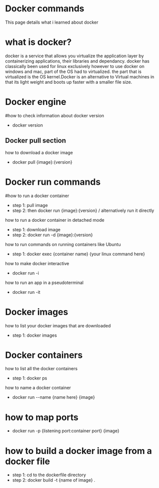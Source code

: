 # Docker commands 
This page details what i learned about docker

# what is docker?
docker is a service that allows you virtualize the application layer by containerizing applications, their libraries and dependancy.
docker has classically been used for linux exclusively however to use docker on windows and mac, part of the OS had to virtualized.
the part that is virtualized is the OS kernel.Docker is an alternative to Virtual machines in that its light weight and boots up faster with a smaller file size.

# Docker engine 
#how to check information about docker version
- docker version

## Docker pull section
how to download a docker image
- docker pull {image}:{version}

# Docker run commands 
#how to run a docker container
- step 1: pull image 
- step 2: then docker run {image}:{version} / alternatively run it directly

how to run a docker container in detached mode
- step 1: download image
- step 2: docker run -d {image}:{version}

how to run commands on running containers like Ubuntu
- step 1: docker exec {container name} {your linux command here}

how to make docker interactive 
- docker run -i

how to run an app in a pseudoterminal
- docker run -it
# Docker images
how to list your docker images that are downloaded
- step 1: docker images

# Docker containers 
how to list all the docker containers
- step 1: docker ps

how to name a docker container
- docker run --name {name here} {image}

# how to map ports 
- docker run -p {listening port:container port} {image}

# how to build a docker image from a docker file
- step 1: cd to the dockerfile directory
- step 2: docker build -t {name of image} .

